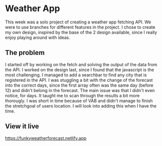 # Weather App

This week was a solo project of creating a weather app fetching API. We were to use branches for different features in the project. I chose to create my own design, inspired by the base of the 2 design available, since I really enjoy playing around with ideas. 

## The problem

I started off by working on the fetch and solving the output of the data from the API. I worked on the design last, since I found that the javascript is the most challenging. I managed to add a searchbar to find any city that is registered in the API. I was stuggling a bit with the change of the forecast into the correct days, since the first array often was the same day (before 12) and didn't belong in the forecast. The main issue was that I didn't even notice, for days. It taught me to scan through the results a bit more thorougly. I was short in time because of VAB and didn't manage to finish the stretchgoal of users location. I will look into adding this when I have the time.

## View it live
https://funkyweatherforecast.netlify.app
